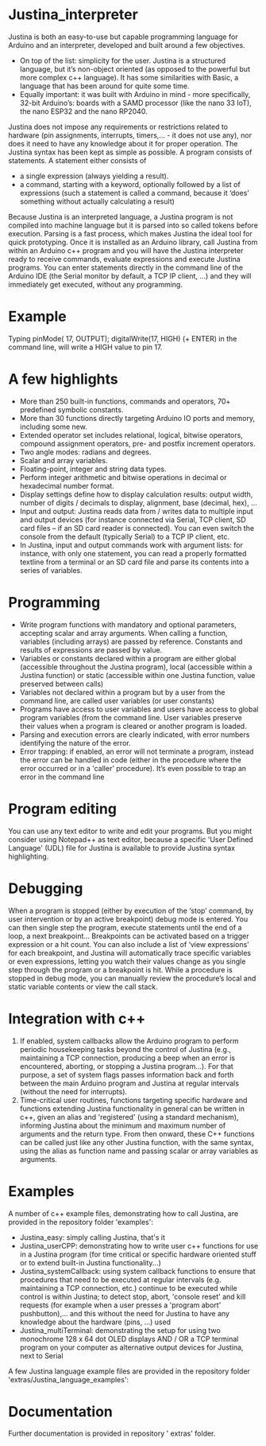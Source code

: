 # Justina_interpreter

Justina is both an easy-to-use but capable programming language for Arduino and an interpreter, developed and built around a few objectives. 
* On top of the list: simplicity for the user. Justina is a structured language, but it’s non-object oriented (as opposed to the powerful but more complex c++ language). It has some similarities with Basic, a language that has been around for quite some time.
* Equally important: it was built with Arduino in mind - more specifically, 32-bit Arduino’s: boards with a SAMD processor (like the nano 33 IoT), the nano ESP32 and the nano RP2040.
  
Justina does not impose any requirements or restrictions related to hardware (pin assignments, interrupts, timers,... - it does not use any), nor does it need to have any knowledge about it for proper operation.
The Justina syntax has been kept as simple as possible. A program consists of statements. A statement either consists of
*	a single expression (always yielding a result).
*	a command, starting with a keyword, optionally followed by a list of expressions (such a statement is called a command, because it ‘does’ something without actually calculating a result)

Because Justina is an interpreted language, a Justina  program is not compiled into machine language but it is parsed into so called tokens before execution. Parsing is a fast process, which makes Justina the ideal tool for quick prototyping. Once it is installed as an Arduino library, call Justina from within an Arduino c++ program and you will have the Justina interpreter ready to receive commands, evaluate expressions and execute Justina programs. 
You can enter statements directly in the command line of the Arduino IDE (the Serial monitor by default, a TCP IP client, ...) and they will immediately get executed, without any programming.

# Example
Typing  pinMode( 17, OUTPUT); digitalWrite(17, HIGH) (+ ENTER) in the command line, will write a HIGH value to pin 17.

# A few highlights
*	More than 250 built-in functions, commands and operators, 70+ predefined symbolic constants.
*	More than 30 functions directly targeting Arduino IO ports and memory, including some new.
*	Extended operator set includes relational, logical, bitwise operators, compound assignment operators, pre- and postfix increment operators.
*	Two angle modes: radians and degrees.
*	Scalar and array variables.
*	Floating-point, integer and string data types.
*	Perform integer arithmetic and bitwise operations in decimal or hexadecimal number format.
*	Display settings define how to display calculation results: output width, number of digits / decimals to display, alignment, base (decimal, hex), …
*	Input and output: Justina reads data from / writes data to multiple input and output devices (for instance connected via Serial, TCP client, SD card files – if an SD card reader is connected). You can even switch the console from the default (typically Serial) to a TCP IP client, etc. 
*	In Justina, input and output commands work with argument lists: for instance, with only one statement, you can read a properly formatted textline from a terminal or an SD card file and parse its contents into a series of variables.

# Programming
*	Write program functions with mandatory and optional parameters, accepting scalar and array arguments. When calling a function, variables (including arrays) are passed by reference. Constants and results of expressions are passed by value. 
*	Variables or constants declared within a program are either global (accessible throughout the Justina program), local (accessible within a Justina function) or static (accessible within one Justina function, value preserved between calls)
*	Variables not declared within a program but by a user from the command line, are called user variables (or user constants)
*	Programs have access to user variables and users have access to global program variables (from the command line. User variables preserve their values when a program is cleared or another program is loaded.
*	Parsing and execution errors are clearly indicated, with error numbers identifying the nature of the error. 
*	Error trapping: if enabled, an error will not terminate a program, instead the error can be handled in code (either in the procedure where the error occurred or in a 'caller' procedure). It’s even possible to trap an error in the command line

# Program editing
You can use any text editor to write and edit your programs. But you might consider using Notepad++ as text editor, because a specific 'User Defined Language' (UDL) file for Justina is available to provide Justina syntax highlighting.

# Debugging
When a program is stopped (either by execution of the ‘stop’ command, by user intervention or by an active breakpoint) debug mode is entered. You can then single step the program, execute statements until the end of a loop, a next breakpoint…
Breakpoints can be activated based on a trigger expression or a hit count. You can also include a list of ‘view expressions’ for each breakpoint, and Justina will automatically trace specific variables or even expressions, letting you watch their values change as you single step through the program or a breakpoint is hit.
While a procedure is stopped in debug mode, you can manually review the procedure’s local and static variable contents or view the call stack.

# Integration with c++
1.	If enabled, system callbacks allow the Arduino program to perform periodic housekeeping tasks beyond the control of Justina (e.g., maintaining a TCP connection, producing a beep when an error is encountered, aborting, or stopping a Justina program...). For that purpose, a set of system flags passes information back and forth between the main Arduino program and Justina at regular intervals (without the need for interrupts).
2.	Time-critical user routines, functions targeting specific hardware and functions extending Justina functionality in general can be written in c++, given an alias and 'registered' (using a standard mechanism), informing Justina about the minimum and maximum number of arguments and the return type. From then onward, these C++ functions can be called just like any other Justina function, with the same syntax, using the alias as function name and passing scalar or array variables as arguments.

# Examples
A number of c++ example files, demonstrating how to call Justina, are provided in the repository folder 'examples':
* Justina_easy: simply calling Justina, that's it
* Justina_userCPP: demonstrating how to write user c++ functions for use in a Justina program (for time critical or specific hardware oriented stuff or to extend built-in Justina functionality...)
* Justina_systemCallback: using system callback functions to ensure that procedures that need to be executed at regular intervals (e.g. maintaining a TCP connection, etc.) continue to be executed while control is within Justina; to detect stop, abort, 'console reset' and kill requests (for example when a user presses a 'program abort' pushbutton),... and this without the need for Justina to have any knowledge about the hardware (pins, ...) used
* Justina_multiTerminal: demonstrating the setup for using two monochrome 128 x 64 dot OLED displays AND / OR a TCP terminal program on your computer as alternative output devices for Justina, next to Serial

A few Justina language example files are provided in the repository folder 'extras/Justina_language_examples':


# Documentation
Further documentation is provided in repository ' extras' folder. 
